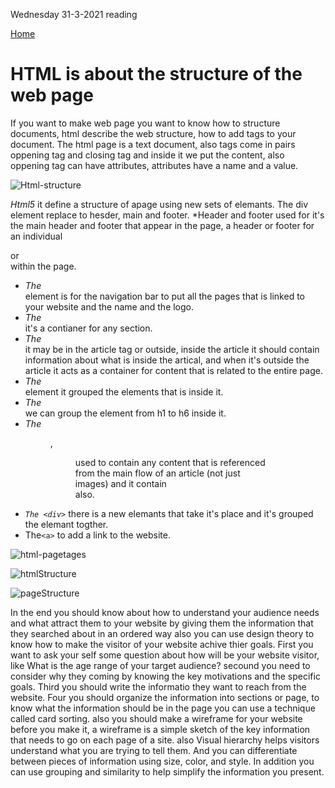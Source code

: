 Wednesday 31-3-2021 reading

[Home](README.md)

# HTML is about the structure of the web page 

If you want to make web page you want to know how to structure documents, html describe the web structure, how to add tags to your document. The html page is a text document, also tags come in pairs oppening tag and closing tag and inside it we put the content, also oppening tag can have attributes, attributes have a name and a value. 

![Html-structure](https://csveda.com/wp-content/uploads/2020/02/Code1.png)

*Html5* it define a structure of apage using new sets of elemants.
The div element replace to hesder, main and footer. 
*Header and footer used for it's the main header and footer that appear in the page, a header or footer for an individual <article> or <section> within the page. 
* *The <nav>* element is for the navigation bar to put all the pages that is linked to your website and the name and the logo.
* *The <article>* it's a contianer for any section.
* *The <aside>* it may be in the article tag or outside, inside the article it should contain information about what is inside the artical, and when it's outside the article it acts as a container for content that is related to the entire page.
* *The <section>* element it grouped the elements that is inside it.
* *The <hgroup>* we can group the element from h1 to h6 inside it.
* *The <figure> <figcaption>* , <figure> used to contain any content that is referenced from the main flow of an article (not just images) and it contain <figcaption> also.
* *`The <div>`* there is a new elemants that take it's place and it's grouped the elemant togther.
* The`<a>` to add a link to the website.

![html-pagetages](https://stuyhsdesign.files.wordpress.com/2015/09/basic-structure.png)

![htmlStructure](http://www.jaimebutler.ch/jb-edit/wp-content/uploads/2014/07/Basic-HTML.png)

![pageStructure](https://www.optimizesmart.com/wp-content/uploads/2014/05/HTML-DOM-Tree.jpg)

In the end you should know about how to understand your audience needs and what attract them to your website by giving them the information that they searched about in an ordered way also you can use design theory to know how to make the visitor of your website achive thier goals.
First you want to ask your self some question about how will be your website visitor, like What is the age range of your target audience?
secound you need to consider why they coming by knowing the key motivations and the specific goals. Third you should write the informatio they want to reach from the website. Four you should organize the information into sections or page, to know what the information should be in the page you can use a technique 
called card sorting. also you should make a wireframe for your website before you make it, a wireframe is a simple sketch of the key 
information that needs to go on each page of a 
site. also Visual hierarchy helps visitors understand what you are trying to tell them. And you can differentiate between pieces of information using size, color, and style. In addition you can use grouping and similarity to help simplify the information you present.



